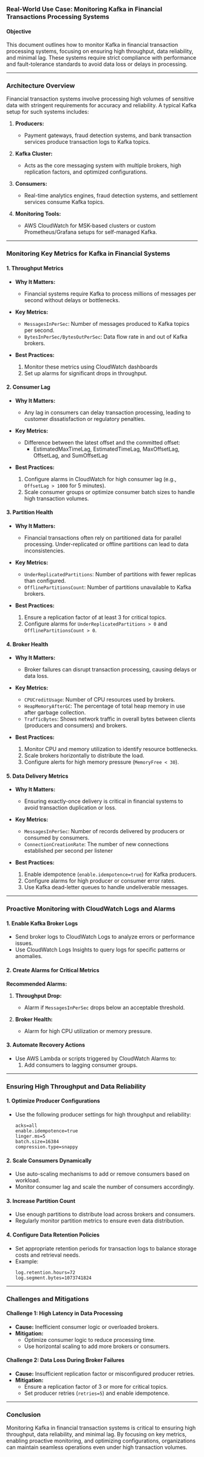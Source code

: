 ### Real-World Use Case: Monitoring Kafka in Financial Transactions Processing Systems

#### **Objective**
This document outlines how to monitor Kafka in financial transaction processing systems, focusing on ensuring high throughput, data reliability, and minimal lag. These systems require strict compliance with performance and fault-tolerance standards to avoid data loss or delays in processing.

---

### **Architecture Overview**

Financial transaction systems involve processing high volumes of sensitive data with stringent requirements for accuracy and reliability. A typical Kafka setup for such systems includes:

1. **Producers:**
   - Payment gateways, fraud detection systems, and bank transaction services produce transaction logs to Kafka topics.

2. **Kafka Cluster:**
   - Acts as the core messaging system with multiple brokers, high replication factors, and optimized configurations.

3. **Consumers:**
   - Real-time analytics engines, fraud detection systems, and settlement services consume Kafka topics.

4. **Monitoring Tools:**
   - AWS CloudWatch for MSK-based clusters or custom Prometheus/Grafana setups for self-managed Kafka.

---

### **Monitoring Key Metrics for Kafka in Financial Systems**

#### **1. Throughput Metrics**

- **Why It Matters:**
  - Financial systems require Kafka to process millions of messages per second without delays or bottlenecks.

- **Key Metrics:**
  - `MessagesInPerSec`: Number of messages produced to Kafka topics per second.
  - `BytesInPerSec/BytesOutPerSec`: Data flow rate in and out of Kafka brokers.

- **Best Practices:**
  1. Monitor these metrics using CloudWatch dashboards
  2. Set up alarms for significant drops in throughput.

#### **2. Consumer Lag**

- **Why It Matters:**
  - Any lag in consumers can delay transaction processing, leading to customer dissatisfaction or regulatory penalties.

- **Key Metrics:**
  - Difference between the latest offset and the committed offset:
    - EstimatedMaxTimeLag, EstimatedTimeLag, MaxOffsetLag, OffsetLag, and SumOffsetLag

- **Best Practices:**
  1. Configure alarms in CloudWatch for high consumer lag (e.g., `OffsetLag > 1000` for 5 minutes).
  2. Scale consumer groups or optimize consumer batch sizes to handle high transaction volumes.

#### **3. Partition Health**

- **Why It Matters:**
  - Financial transactions often rely on partitioned data for parallel processing. Under-replicated or offline partitions can lead to data inconsistencies.

- **Key Metrics:**
  - `UnderReplicatedPartitions`: Number of partitions with fewer replicas than configured.
  - `OfflinePartitionsCount`: Number of partitions unavailable to Kafka brokers.

- **Best Practices:**
  1. Ensure a replication factor of at least 3 for critical topics.
  2. Configure alarms for `UnderReplicatedPartitions > 0` and `OfflinePartitionsCount > 0`.

#### **4. Broker Health**

- **Why It Matters:**
  - Broker failures can disrupt transaction processing, causing delays or data loss.

- **Key Metrics:**
  - `CPUCreditUsage`: Number of CPU resources used by brokers.
  - `HeapMemoryAfterGC`: The percentage of total heap memory in use after garbage collection.
  - `TrafficBytes`: Shows network traffic in overall bytes between clients (producers and consumers) and brokers.

- **Best Practices:**
  1. Monitor CPU and memory utilization to identify resource bottlenecks.
  2. Scale brokers horizontally to distribute the load.
  3. Configure alerts for high memory pressure (`MemoryFree < 30`).

#### **5. Data Delivery Metrics**

- **Why It Matters:**
  - Ensuring exactly-once delivery is critical in financial systems to avoid transaction duplication or loss.

- **Key Metrics:**
  - `MessagesInPerSec`: Number of records delivered by producers or consumed by consumers.
  - `ConnectionCreationRate`: The number of new connections established per second per listener

- **Best Practices:**
  1. Enable idempotence (`enable.idempotence=true`) for Kafka producers.
  2. Configure alarms for high producer or consumer error rates.
  3. Use Kafka dead-letter queues to handle undeliverable messages.

---

### **Proactive Monitoring with CloudWatch Logs and Alarms**

#### **1. Enable Kafka Broker Logs**
- Send broker logs to CloudWatch Logs to analyze errors or performance issues.
- Use CloudWatch Logs Insights to query logs for specific patterns or anomalies.

#### **2. Create Alarms for Critical Metrics**

**Recommended Alarms:**
1. **Throughput Drop:**
   - Alarm if `MessagesInPerSec` drops below an acceptable threshold.

2. **Broker Health:**
   - Alarm for high CPU utilization or memory pressure.

#### **3. Automate Recovery Actions**
- Use AWS Lambda or scripts triggered by CloudWatch Alarms to:
  1. Add consumers to lagging consumer groups.

---

### **Ensuring High Throughput and Data Reliability**

#### **1. Optimize Producer Configurations**
- Use the following producer settings for high throughput and reliability:
  ```
  acks=all
  enable.idempotence=true
  linger.ms=5
  batch.size=16384
  compression.type=snappy
  ```

#### **2. Scale Consumers Dynamically**
- Use auto-scaling mechanisms to add or remove consumers based on workload.
- Monitor consumer lag and scale the number of consumers accordingly.

#### **3. Increase Partition Count**
- Use enough partitions to distribute load across brokers and consumers.
- Regularly monitor partition metrics to ensure even data distribution.

#### **4. Configure Data Retention Policies**
- Set appropriate retention periods for transaction logs to balance storage costs and retrieval needs.
- Example:
  ```
  log.retention.hours=72
  log.segment.bytes=1073741824
  ```

---

### **Challenges and Mitigations**

#### **Challenge 1: High Latency in Data Processing**
- **Cause:** Inefficient consumer logic or overloaded brokers.
- **Mitigation:**
  - Optimize consumer logic to reduce processing time.
  - Use horizontal scaling to add more brokers or consumers.

#### **Challenge 2: Data Loss During Broker Failures**
- **Cause:** Insufficient replication factor or misconfigured producer retries.
- **Mitigation:**
  - Ensure a replication factor of 3 or more for critical topics.
  - Set producer retries (`retries=5`) and enable idempotence.

---

### **Conclusion**
Monitoring Kafka in financial transaction systems is critical to ensuring high throughput, data reliability, and minimal lag. By focusing on key metrics, enabling proactive monitoring, and optimizing configurations, organizations can maintain seamless operations even under high transaction volumes. 

